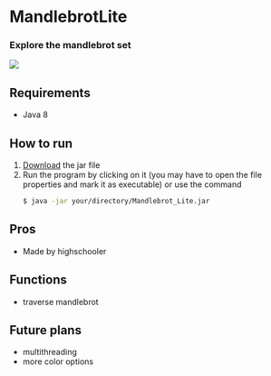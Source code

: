 # MandlebrotLite
### Explore the mandlebrot set
<img src="https://imgur.com/LHlvFzw.png" />

## Requirements
* Java 8
## How to run
1. [Download](https://github.com/TorinF/JavaProject-CSA/releases) the jar file
2. Run the program by clicking on it (you may have to open the file properties and mark it as executable)
   or use the command 
   ```bash
   $ java -jar your/directory/Mandlebrot_Lite.jar
   ```
## Pros
* Made by highschooler
## Functions
* traverse mandlebrot
## Future plans
* multithreading
* more color options

